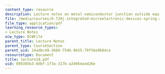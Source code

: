 ```yaml
---
content_type: resource
description: Lecture notes on metal-semiconductor junction outside equilibrium.
file: /media/courses/6-720j-integrated-microelectronic-devices-spring-2007/089385b38dbf1f3a317ba24064aed26e_lecture18.pdf
file_type: application/pdf
learning_resource_types:
- Lecture Notes
ocw_type: OCWFile
parent_title: Lecture Notes
parent_type: CourseSection
parent_uid: 24adbc49-3669-754b-9b55-79f56e9b84ce
resourcetype: Document
title: lecture18.pdf
uid: 089385b3-8dbf-1f3a-317b-a24064aed26e
---
```

